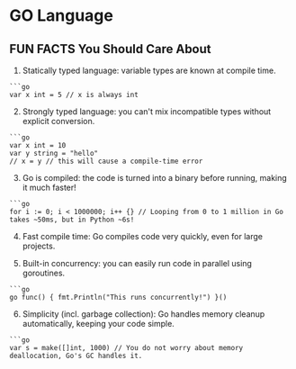 # GO Language

## FUN FACTS You Should Care About

1. Statically typed language: variable types are known at compile time.
```
```go
var x int = 5 // x is always int
```
2. Strongly typed language: you can't mix incompatible types without explicit conversion.
```
```go
var x int = 10
var y string = "hello"
// x = y // this will cause a compile-time error
```
3. Go is compiled: the code is turned into a binary before running, making it much faster!
```
```go
for i := 0; i < 1000000; i++ {} // Looping from 0 to 1 million in Go takes ~50ms, but in Python ~6s!
```
4. Fast compile time: Go compiles code very quickly, even for large projects.

5. Built-in concurrency: you can easily run code in parallel using goroutines.
```
```go
go func() { fmt.Println("This runs concurrently!") }()
```
6. Simplicity (incl. garbage collection): Go handles memory cleanup automatically, keeping your code simple.
```
```go
var s = make([]int, 1000) // You do not worry about memory deallocation, Go's GC handles it.
```


